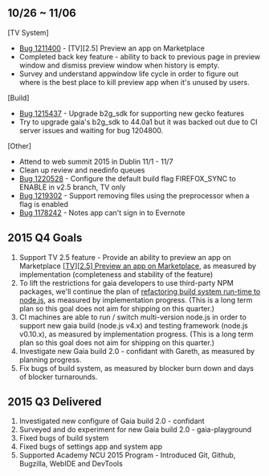 ## 10/26 ~ 11/06
[TV System]
* [Bug 1211400](http://bugzil.la/1211400) - [TV][2.5] Preview an app on Marketplace
 * Completed back key feature - ability to back to previous page in preview window and dismiss preview window when history is empty.
 * Survey and understand appwindow life cycle in order to figure out where is the best place to kill preview app when it's unused by users.

[Build]
* [Bug 1215437](http://bugzil.la/1215437) - Upgrade b2g_sdk for supporting new gecko features
 * Try to upgrade gaia's b2g_sdk to 44.0a1 but it was backed out due to CI server issues and waiting for bug 1204800.

[Other]
* Attend to web summit 2015 in Dublin 11/1 - 11/7
* Clean up review and needinfo queues
 * [Bug 1220528](http://bugzil.la/1220528) - Configure the default build flag FIREFOX_SYNC to ENABLE in v2.5 branch, TV only
 * [Bug 1219302](http://bugzil.la/1219302) - Support removing files using the preprocessor when a flag is enabled
 * [Bug 1178242](http://bugzil.la/1178242) - Notes app can't sign in to Evernote

## 2015 Q4 Goals
1. Support TV 2.5 feature - Provide an ability to preview an app on Marketplace [[TV][2.5] Preview an app on Marketplace](https://bugzilla.mozilla.org/show_bug.cgi?id=1211400), as measured by implementation (completeness and stability of the feature)
2. To lift the restrictions for gaia developers to use third-party NPM packages, we'll continue the plan of [refactoring build system run-time to node.js](https://wiki.mozilla.org/Gaia/Build/RefactoringToNodejs), as measured by implementation progress. (This is a long term plan so this goal does not aim for shipping on this quarter.)
3. CI machines are able to run / switch multi-version node.js in order to support new gaia build (node.js v4.x) and testing framework (node.js v0.10.x), as measured by implementation progress. (This is a long term plan so this goal does not aim for shipping on this quarter.)
4. Investigate new Gaia build 2.0 - confidant with Gareth, as measured by planning progress.
5. Fix bugs of build system, as measured by blocker burn down and days of blocker turnarounds.

## 2015 Q3 Delivered
1. Investigated new configure of Gaia build 2.0 - confidant
2. Surveyed and do experiment for new Gaia build 2.0 - gaia-playground
3. Fixed bugs of build system
4. Fixed bugs of settings app and system app
5. Supported Academy NCU 2015 Program - Introduced Git, Github, Bugzilla, WebIDE and DevTools
